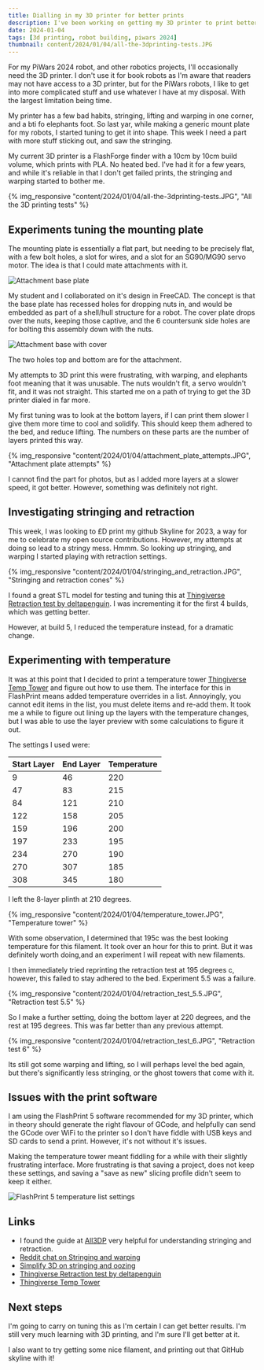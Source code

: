 ```yaml
---
title: Dialling in my 3D printer for better prints
description: I've been working on getting my 3D printer to print better, and have been making some progress
date: 2024-01-04
tags: [3d printing, robot building, piwars 2024]
thumbnail: content/2024/01/04/all-the-3dprinting-tests.JPG
---
```

For my PiWars 2024 robot, and other robotics projects, I'll occasionally need the 3D printer. I don't use it for book robots as I'm aware that readers may not have access to a 3D printer, but for the PiWars robots, I like to get into more complicated stuff and use whatever I have at my disposal. With the largest limitation being time.

My printer has a few bad habits, stringing, lifting and warping in one corner, and a bti fo elephants foot. So last yar, while making a generic mount plate for my robots, I started tuning to get it into shape. This week I need a part with more stuff sticking out, and saw the stringing.

My current 3D printer is a FlashForge finder with a 10cm by 10cm build volume, which prints with PLA. No heated bed. I've had it for a few years, and while it's reliable in that I don't get failed prints, the stringing and warping started to bother me.

{% img_responsive "content/2024/01/04/all-the-3dprinting-tests.JPG", "All the 3D printing tests" %}


## Experiments tuning the mounting plate

The mounting plate is essentially a flat part, but needing to be precisely flat, with a few bolt holes, a slot for wires, and a slot for an SG90/MG90 servo motor. The idea is that I could mate attachments with it.

![Attachment base plate](attachment-base-plate.png)

My student and I collaborated on it's design in FreeCAD. The concept is that the base plate has recessed holes for dropping nuts in, and would be embedded as part of a shell/hull structure for a robot. The cover plate drops over the nuts, keeping those captive, and the 6 countersunk side holes are for bolting this assembly down with the nuts.

![Attachment base with cover](attachment-base-with-cover.png)

The two holes top and bottom are for the attachment.

My attempts to 3D print this were frustrating, with warping, and elephants foot meaning that it was unusable. The nuts wouldn't fit, a servo wouldn't fit, and it was not straight. This started me on a path of trying to get the 3D printer dialed in far more.

My first tuning was to look at the bottom layers, if I can print them slower I give them more time to cool and solidify. This should keep them adhered to the bed, and reduce lifting. The numbers on these parts are the number of layers printed this way.

{% img_responsive "content/2024/01/04/attachment_plate_attempts.JPG", "Attachment plate attempts" %}

I cannot find the part for photos, but as I added more layers at a slower speed, it got better. However, something was definitely not right.

## Investigating stringing and retraction

This week, I was looking to £D print my github Skyline for 2023, a way for me to celebrate my open source contributions. However, my attempts at doing so lead to a stringy mess. Hmmm. So looking up stringing, and warping I started playing with retraction settings.

{% img_responsive "content/2024/01/04/stringing_and_retraction.JPG", "Stringing and retraction cones" %}

I found a great STL model for testing and tuning this at [Thingiverse Retraction test by deltapenguin](https://www.thingiverse.com/thing:909901). I was incrementing it for the first 4 builds, which was getting better.

However, at build 5, I reduced the temperature instead, for a dramatic change.

## Experimenting with temperature

It was at this point that I decided to print a temperature tower [Thingiverse Temp Tower](https://www.thingiverse.com/thing:2493504) and figure out how to use them. The interface for this in FlashPrint means added temperature overrides in a list. Annoyingly, you cannot edit items in the list, you must delete items and re-add them. It took me a while to figure out lining up the layers with the temperature changes, but I was able to use the layer preview with some calculations to figure it out.

The settings I used were:

| Start Layer | End Layer | Temperature |
| ---- | ---- | ---- |
| 9 | 46 | 220 |
| 47 | 83 | 215 |
| 84 | 121 | 210 |
| 122 | 158 | 205 |
| 159 | 196 | 200 |
| 197 | 233 | 195 |
| 234 | 270 | 190 |
| 270 | 307 | 185 |
| 308 | 345 | 180 |

I left the 8-layer plinth at 210 degrees.

{% img_responsive "content/2024/01/04/temperature_tower.JPG", "Temperature tower" %}

With some observation, I determined that 195c was the best looking temperature for this filament. It took over an hour for this to print. But it was definitely worth  doing,and an experiment I will repeat with new filaments.

I then immediately tried reprinting the retraction test at 195 degrees c, however, this failed to stay adhered to the bed. Experiment 5.5 was a failure.

{% img_responsive "content/2024/01/04/retraction_test_5.5.JPG", "Retraction test 5.5" %}

So I make a further setting, doing the bottom layer at 220 degrees, and the rest at 195 degrees. This was far better than any previous attempt.

{% img_responsive "content/2024/01/04/retraction_test_6.JPG", "Retraction test 6" %}

Its still got some warping and lifting, so I will perhaps level the bed again, but there's significantly less stringing, or the ghost towers that come with it.

## Issues with the print software

I am using the FlashPrint 5 software recommended for my 3D printer, which in theory should generate the right flavour of GCode, and helpfully can send the GCode over WiFi to the printer so I don't have fiddle with USB keys and SD cards to send a print. However, it's not without it's issues.

Making the temperature tower meant fiddling for a while with their slightly frustrating interface. More frustrating is that saving a project, does not keep these settings, and saving a "save as new" slicing profile didn't seem to keep it either.

![FlashPrint 5 temperature list settings](flashprint-ui-temperature-list.png.png)

## Links

- I found the guide at [All3DP](https://all3dp.com/2/3d-print-stringing-easy-ways-to-prevent-it/) very helpful for understanding stringing and retraction.
- [Reddit chat on Stringing and warping](https://www.reddit.com/r/FixMyPrint/comments/sph51y/stringing_and_bottom_warping/)
- [Simplify 3D on stringing and oozing](https://www.simplify3d.com/resources/print-quality-troubleshooting/stringing-or-oozing/)
- [Thingiverse Retraction test by deltapenguin](https://www.thingiverse.com/thing:909901)
- [Thingiverse Temp Tower](https://www.thingiverse.com/thing:2493504)

## Next steps

I'm going to carry on tuning this as I'm certain I can get better results. I'm still very much learning with 3D printing, and I'm sure I'll get better at it.

I also want to try getting some nice filament, and printing out that GitHub skyline with it!
